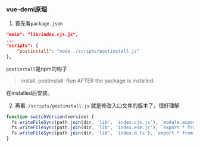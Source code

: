 ### vue-demi原理

1. 首先看`package.json`
```json
"main": "lib/index.cjs.js",
...
"scripts": {
    "postinstall": "node ./scripts/postinstall.js"
},
```

`postinstall`是npm的钩子

> install, postinstall: Run AFTER the package is installed.

在installed后安装。

2. 再看`./scripts/postinstall.js`
就是修改入口文件的版本了，很好理解
```js
function switchVersion(version) {
  fs.writeFileSync(path.join(dir, 'lib', 'index.cjs.js'), `module.exports = require('./v${version}/index.cjs')\n`, 'utf-8')
  fs.writeFileSync(path.join(dir, 'lib', 'index.esm.js'), `export * from './v${version}/index.esm'\n`, 'utf-8')
  fs.writeFileSync(path.join(dir, 'lib', 'index.d.ts'), `export * from './v${version}/index'\n`, 'utf-8')
}
```


